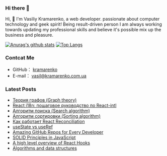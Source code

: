 ### Hi there 👋


Hi, 👋 I'm  Vasiliy Kramarenko, a web developer. passionate about computer technology and geek spirit!
Being result-driven person I am always working towards updating my professional skills and believe it's possible mix up the business and pleasure.

[![Anurag's github stats](https://github-readme-stats.vercel.app/api?username=kramarenko)](https://github.com/anuraghazra/github-readme-stats)
[![Top Langs](https://github-readme-stats.vercel.app/api/top-langs/?username=anuraghazra)](https://github.com/anuraghazra/github-readme-stats)

### Contcat Me

-   GitHub： [kramarenko](https://github.com/kramarenko)
-   E-mail： vasil@kramarenko.com.ua

### Latest Posts
<!-- BLOG-POST-LIST:START -->
- [Теория графов (Graph theory)](https://kramarenko.com.ua/post/graph_theory)
- [React i18n: пошаговое руководство по React-intl](https://kramarenko.com.ua/post/react_i18)
- [Алгоритм поиска (Search algorithm)](https://kramarenko.com.ua/post/search_algorithm)
- [Алгоритм сортировки (Sorting algorithm)](https://kramarenko.com.ua/post/sorting_algorithm)
- [Как работает React Reconciliation](https://kramarenko.com.ua/post/what_is_reconciliation)
- [useState vs useRef](https://kramarenko.com.ua/post/usestate_vs_useref)
- [Amazing GitHub Repos for Every Developer](https://kramarenko.com.ua/post/amazing_gitHub_repos_every_developer)
- [SOLID Principles in JavaScript](https://kramarenko.com.ua/post/solid_rinciples_in_javascript)
- [A high level overview of React Hooks](https://kramarenko.com.ua/post/overview_of_react_hooks)
- [Algorithms and data structures](https://kramarenko.com.ua/post/algorithms_and_data_structures)
<!-- BLOG-POST-LIST:END -->
